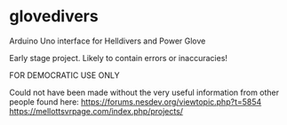 # glovedivers
Arduino Uno interface for Helldivers and Power Glove

Early stage project.  Likely to contain errors or inaccuracies!

FOR DEMOCRATIC USE ONLY

Could not have been made without the very useful information from other people found here:
https://forums.nesdev.org/viewtopic.php?t=5854
https://mellottsvrpage.com/index.php/projects/
